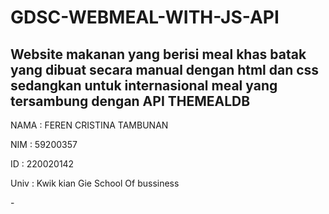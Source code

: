# GDSC-WEBMEAL-WITH-JS-API
Website makanan yang berisi meal khas batak yang dibuat secara manual dengan html dan css sedangkan untuk internasional meal yang tersambung dengan API THEMEALDB
--
<p>NAMA : FEREN CRISTINA TAMBUNAN</p>
<p>NIM : 59200357</p>
<p>ID : 220020142</p>
<p>Univ : Kwik kian Gie School Of bussiness</p>
-
